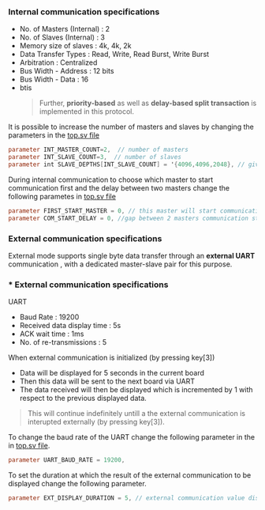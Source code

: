 ### **Internal communication specifications**

- No. of Masters (Internal) : 2
- No. of Slaves (Internal) : 3
- Memory size of slaves : 4k, 4k, 2k
- Data Transfer Types : Read, Write, Read Burst, Write Burst
- Arbitration : Centralized
- Bus Width - Address : 12 bits
- Bus Width - Data : 16
- btis
  > Further, **priority-based** as well as **delay-based split transaction** is implemented in this protocol.

It is possible to increase the number of masters and slaves by changing the parameters in the [top.sv file](/src/top.sv)

```Verilog
parameter INT_MASTER_COUNT=2,  // number of masters
parameter INT_SLAVE_COUNT=3,  // number of slaves
parameter int SLAVE_DEPTHS[INT_SLAVE_COUNT] = '{4096,4096,2048}, // give each slave's depth
```

During internal communication to choose which master to start communication first and the delay between two masters change the following parametes in [top.sv file](/src/top.sv)

```Verilog
parameter FIRST_START_MASTER = 0, // this master will start communication first
parameter COM_START_DELAY = 0, //gap between 2 masters communication start signal
```

### **External communication specifications**

External mode supports single byte data transfer through an **external UART** communication , with a dedicated master-slave pair for this purpose.

### \* External communication specifications

UART

- Baud Rate : 19200
- Received data display time : 5s
- ACK wait time : 1ms
- No. of re-transmissions : 5

When external communication is initialized (by pressing key[3])

- Data will be displayed for 5 seconds in the current board
- Then this data will be sent to the next board via UART
- The data received will then be displayed which is incremented by 1 with respect to the previous displayed data.

> This will continue indefinitely untill a the external communication is interupted externally (by pressing key[3]).

To change the baud rate of the UART change the following parameter in the in [top.sv file](/src/top.sv).

```verilog
parameter UART_BAUD_RATE = 19200,
```

To set the duration at which the result of the external communication to be displayed change the following parameter.

```verilog
parameter EXT_DISPLAY_DURATION = 5, // external communication value display duration
```
